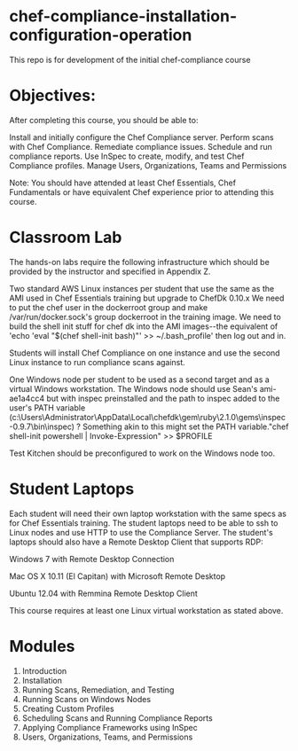 # chef-compliance-installation-configuration-operation
This repo is for development of the initial chef-compliance course

# Objectives:
After completing this course, you should be able to:

Install and initially configure the Chef Compliance server.
Perform scans with Chef Compliance.
Remediate compliance issues.
Schedule and run compliance reports.
Use InSpec to create, modify, and test Chef Compliance profiles.
Manage Users, Organizations, Teams and Permissions

Note: You should have attended at least Chef Essentials, Chef Fundamentals or have equivalent Chef experience prior to attending this course.


# Classroom Lab
The hands-on labs require the following infrastructure which should be provided by the instructor and specified in Appendix Z.

Two standard AWS Linux instances per student that use the same as the AMI used in Chef Essentials training but upgrade to ChefDk 0.10.x
We need to put the chef user in the dockerroot group and make /var/run/docker.sock's group dockerroot in the training image.
We need to build the shell init stuff for chef dk into the AMI images--the equivalent of 'echo 'eval "$(chef shell-init bash)"' >> ~/.bash_profile' then log out and in.

Students will install Chef Compliance on one instance and use the second Linux instance to run compliance scans against.

One Windows node per student to be used as a second target and as a virtual Windows workstation. The Windows node should use Sean's ami-ae1a4cc4 but with inspec preinstalled and the path to inspec added to the user's PATH variable (c:\Users\Administrator\AppData\Local\chefdk\gem\ruby\2.1.0\gems\inspec-0.9.7\bin\inspec)  ?
Something akin to this might set the PATH variable."chef shell-init powershell | Invoke-Expression" >> $PROFILE

Test Kitchen should be preconfigured to work on the Windows node too.

# Student Laptops

Each student will need their own laptop workstation with the same specs as for Chef Essentials training. The student laptops need to be able to ssh to Linux nodes and use HTTP to use the Compliance Server. The student's laptops should also have a Remote Desktop Client that supports RDP:

Windows 7 with Remote Desktop Connection

Mac OS X 10.11 (El Capitan) with Microsoft Remote Desktop

Ubuntu 12.04 with Remmina Remote Desktop Client


This course requires at least one Linux virtual workstation as stated above.

# Modules
1. Introduction
2. Installation
3. Running Scans, Remediation, and Testing
4. Running Scans on Windows Nodes
5. Creating Custom Profiles
6. Scheduling Scans and Running Compliance Reports
7. Applying Compliance Frameworks using InSpec
8. Users, Organizations, Teams, and Permissions
